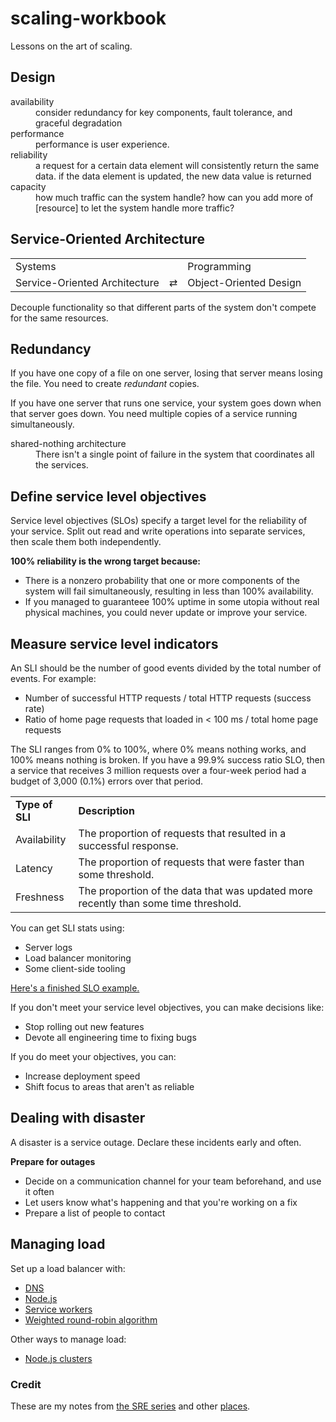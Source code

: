 # scaling-workbook
Lessons on the art of scaling.

## Design

<dl>

  <dt>availability</dt>

  <dd>consider redundancy for key components, fault tolerance, and graceful degradation</dd>

  <dt> performance </dt>
  
  <dd> performance is user experience. </dd>
  
  <dt> reliability </dt>
  
  <dd> a request for a certain data element will consistently return the same data. if the data element is updated, the new data value is returned </dd>
  
  <dt> capacity </dt>
  
  <dd> how much traffic can the system handle? how can you add more of [resource] to let the system handle more traffic? </dd>
  
</dl>

## Service-Oriented Architecture
<table>
<tbody>
<tr>
<td>Systems</td>
<td>&nbsp;</td>
<td>Programming</td>
</tr>
<tr>
<td>Service-Oriented Architecture</td>
<td>⇄</td>
<td>Object-Oriented Design</td>
</tr>
</tbody>
</table>

Decouple functionality so that different parts of the system don't compete for the same resources. 

## Redundancy

If you have one copy of a file on one server, losing that server means losing the file. You need to create _redundant_ copies.

If you have one server that runs one service, your system goes down when that server goes down. You need multiple copies of a service running simultaneously.

<dl>
  <dt>shared-nothing architecture</dt>
  <dd>There isn't a single point of failure in the system that coordinates all the services.</dd>
</dl>

## Define service level objectives
Service level objectives (SLOs) specify a target level for the reliability of your service. Split out read and write operations into separate services, then scale them both independently.

__100% reliability is the wrong target because:__
- There is a nonzero probability that one or more components of the system will fail simultaneously, resulting in less than 100% availability. 
- If you managed to guaranteee 100% uptime in some utopia without real physical machines, you could never update or improve your service. 

## Measure service level indicators
An SLI should be the number of good events divided by the total number of events. 
For example:
- Number of successful HTTP requests / total HTTP requests (success rate)
- Ratio of home page requests that loaded in < 100 ms / total home page requests

The SLI ranges from 0% to 100%, where 0% means nothing works, and 100% means nothing is broken.  If you have a 99.9% success ratio SLO, then a service that receives 3 million requests over a four-week period had a budget of 3,000 (0.1%) errors over that period.

<table>
<tbody>
<tr>
  <td><strong>Type of SLI</strong></td>
<td><strong>Description</strong></td>
</tr>
<tr>
<td>Availability</td>
<td>The proportion of requests that resulted in a successful response.</td>
</tr>
<tr>
<td>Latency</td>
<td>The proportion of requests that were faster than some threshold.</td>
</tr>
<tr>
<td>Freshness</td>
<td>The proportion of the data that was updated more recently than some time threshold.</td>
</tr>
</tbody>
</table>

You can get SLI stats using:

- Server logs
- Load balancer monitoring
- Some client-side tooling
  
[Here's a finished SLO example.](https://landing.google.com/sre/workbook/chapters/slo-document/) 

If you don't meet your service level objectives, you can make decisions like:
- Stop rolling out new features 
- Devote all engineering time to fixing bugs

If you do meet your objectives, you can:
- Increase deployment speed
- Shift focus to areas that aren't as reliable
## Dealing with disaster

A disaster is a service outage. Declare these incidents early and often.

__Prepare for outages__
- Decide on a communication channel for your team beforehand, and use it often
- Let users know what's happening and that you're working on a fix
- Prepare a list of people to contact

## Managing load

Set up a load balancer with:
- [DNS](https://www.nginx.com/resources/glossary/dns-load-balancing/)
- [Node.js](https://medium.com/techintoo/load-balancing-node-js-51b854fb4f4f)
- [Service workers](https://serviceworke.rs/load-balancer.html)
- [Weighted round-robin algorithm](https://github.com/search?q=Weighted+Round+Robin)
 
Other ways to manage load:
- [Node.js clusters](https://medium.com/iquii/good-practices-for-high-performance-and-scalable-node-js-applications-part-1-3-bb06b6204197)

 
### Credit
These are my notes from [the SRE series](https://landing.google.com/sre/books/) and other [places](https://www.aosabook.org/en/distsys.html).

